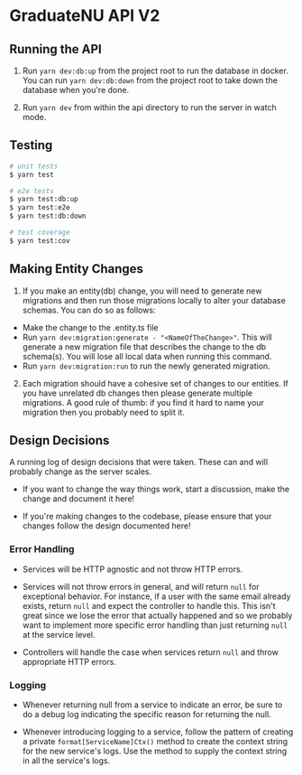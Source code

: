 # GraduateNU API V2

## Running the API

1. Run `yarn dev:db:up` from the project root to run the database in docker. You can run `yarn dev:db:down` from the project root to take down the database when you're done.

2. Run `yarn dev` from within the api directory to run the server in watch mode.

## Testing

```bash
# unit tests
$ yarn test

# e2e tests
$ yarn test:db:up
$ yarn test:e2e
$ yarn test:db:down

# test coverage
$ yarn test:cov
```

## Making Entity Changes

1. If you make an entity(db) change, you will need to generate new migrations and then run those migrations locally to alter your database schemas. You can do so as follows:

- Make the change to the .entity.ts file
- Run `yarn dev:migration:generate - "<NameOfTheChange>"`. This will generate a new migration file that describes the change to the db schema(s). You will lose all local data when running this command.
- Run `yarn dev:migration:run` to run the newly generated migration.

2. Each migration should have a cohesive set of changes to our entities. If you have unrelated db changes then please generate multiple migrations. A good rule of thumb: if you find it hard to name your migration then you probably need to split it.

## Design Decisions

A running log of design decisions that were taken. These can and will probably change as the server scales.

- If you want to change the way things work, start a discussion, make the change and document it here!

- If you're making changes to the codebase, please ensure that your changes follow the design documented here!

### Error Handling

- Services will be HTTP agnostic and not throw HTTP errors.

- Services will not throw errors in general, and will return `null` for exceptional behavior. For instance, if a user with the same email already exists, return `null` and expect the controller to handle this. This isn't great since we lose the error that actually happened and so we probably want to implement more specific error handling than just returning `null` at the service level.

- Controllers will handle the case when services return `null` and throw appropriate HTTP errors.

### Logging

- Whenever returning null from a service to indicate an error, be sure to do a debug log indicating the specific reason for returning the null.

- Whenever introducing logging to a service, follow the pattern of creating a private `format[ServiceName]Ctx()` method to create the context string for the new service's logs. Use the method to supply the context string in all the service's logs.
